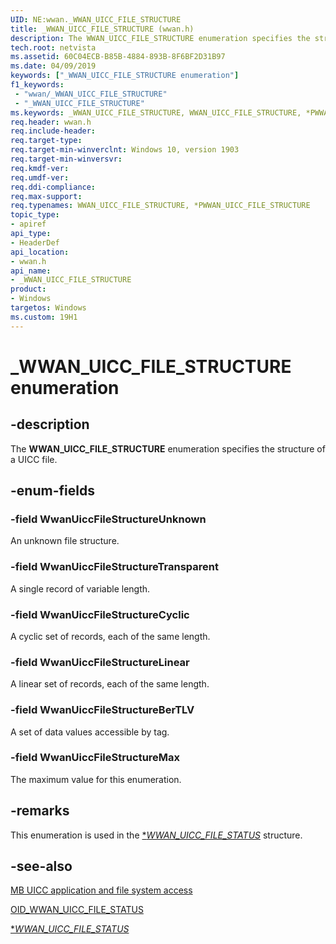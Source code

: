```yaml
---
UID: NE:wwan._WWAN_UICC_FILE_STRUCTURE
title: _WWAN_UICC_FILE_STRUCTURE (wwan.h)
description: The WWAN_UICC_FILE_STRUCTURE enumeration specifies the structure of a UICC file.
tech.root: netvista
ms.assetid: 60C04ECB-B85B-4884-893B-8F6BF2D31B97
ms.date: 04/09/2019
keywords: ["_WWAN_UICC_FILE_STRUCTURE enumeration"]
f1_keywords:
 - "wwan/_WWAN_UICC_FILE_STRUCTURE"
 - "_WWAN_UICC_FILE_STRUCTURE"
ms.keywords: _WWAN_UICC_FILE_STRUCTURE, WWAN_UICC_FILE_STRUCTURE, *PWWAN_UICC_FILE_STRUCTURE, 
req.header: wwan.h
req.include-header:
req.target-type:
req.target-min-winverclnt: Windows 10, version 1903
req.target-min-winversvr:
req.kmdf-ver:
req.umdf-ver:
req.ddi-compliance:
req.max-support:
req.typenames: WWAN_UICC_FILE_STRUCTURE, *PWWAN_UICC_FILE_STRUCTURE
topic_type: 
- apiref
api_type: 
- HeaderDef
api_location: 
- wwan.h
api_name: 
- _WWAN_UICC_FILE_STRUCTURE
product:
- Windows
targetos: Windows
ms.custom: 19H1
---
```


# _WWAN_UICC_FILE_STRUCTURE enumeration

## -description

The **WWAN_UICC_FILE_STRUCTURE** enumeration specifies the structure of a UICC file.

## -enum-fields

### -field WwanUiccFileStructureUnknown

An unknown file structure.

### -field WwanUiccFileStructureTransparent

A single record of variable length.

### -field WwanUiccFileStructureCyclic

A cyclic set of records, each of the same length.

### -field WwanUiccFileStructureLinear

A linear set of records, each of the same length.

### -field WwanUiccFileStructureBerTLV

A set of data values accessible by tag.

### -field WwanUiccFileStructureMax

The maximum value for this enumeration.

## -remarks

This enumeration is used in the [**WWAN_UICC_FILE_STATUS*](../wwan/ns-wwan-_wwan_uicc_file_status.md) structure.

## -see-also

[MB UICC application and file system access](https://docs.microsoft.com/windows-hardware/drivers/network/mb-uicc-application-and-file-system-access)

[OID_WWAN_UICC_FILE_STATUS](https://docs.microsoft.com/windows-hardware/drivers/network/oid-wwan-uicc-file-status)

[**WWAN_UICC_FILE_STATUS*](../wwan/ns-wwan-_wwan_uicc_file_status.md)
